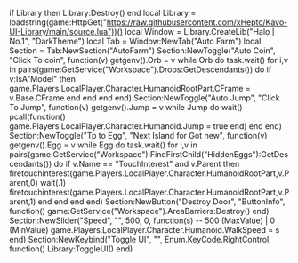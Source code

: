  if Library then
     Library:Destroy()
end
local Library = loadstring(game:HttpGet("https://raw.githubusercontent.com/xHeptc/Kavo-UI-Library/main/source.lua"))()
local Window = Library.CreateLib("Halo | No.1", "DarkTheme")
local Tab = Window:NewTab("Auto Farm")
local Section = Tab:NewSection("AutoFarm")
Section:NewToggle("Auto Coin", "Click To coin", function(v)
getgenv().Orb = v
while Orb do task.wait()
    for i,v in pairs(game:GetService("Workspace").Drops:GetDescendants()) do 
        if v:IsA"Model" then
        game.Players.LocalPlayer.Character.HumanoidRootPart.CFrame = v.Base.CFrame
        end
    end
end
end)
Section:NewToggle("Auto Jump", "Click To Jump", function(v)
getgenv().Jump = v
while Jump do wait()
pcall(function()    
        game.Players.LocalPlayer.Character.Humanoid.Jump = true
end)
    end
end)
Section:NewToggle("Tp to Egg", "Next Island for Got new", function(v)
getgenv().Egg = v
while Egg do task.wait()
for i,v in pairs(game:GetService("Workspace"):FindFirstChild("HiddenEggs"):GetDescendants()) do
  if v.Name == "TouchInterest" and v.Parent then
        firetouchinterest(game.Players.LocalPlayer.Character.HumanoidRootPart,v.Parent,0)
        wait(.1)
        firetouchinterest(game.Players.LocalPlayer.Character.HumanoidRootPart,v.Parent,1)
           end
        end
    end
end)
Section:NewButton("Destroy Door", "ButtonInfo", function()
    game:GetService("Workspace").AreaBarriers:Destroy()
end)
Section:NewSlider("Speed", "", 500, 0, function(s) -- 500 (MaxValue) | 0 (MinValue)
    game.Players.LocalPlayer.Character.Humanoid.WalkSpeed = s
end)
Section:NewKeybind("Toggle UI", "", Enum.KeyCode.RightControl, function()
	Library:ToggleUI()
end) 
